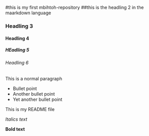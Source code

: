 #this is my first mbihtoh-repository
##this is the headling 2 in the maarkdown language
### Headling 3
#### Headling 4
##### HEadling 5
###### Headling 6

This is a normal paragraph

- Bullet point
- Another bullet point 
- Yet another bullet point

This is my README file

_Italics text_

**Bold text**
